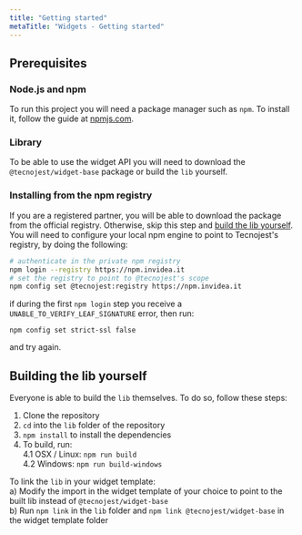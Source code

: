 ```yaml
---
title: "Getting started"
metaTitle: "Widgets - Getting started"
---
```


## Prerequisites

### Node.js and npm

To run this project you will need a package manager such as `npm`.
To install it, follow the guide at [npmjs.com](https://www.npmjs.com/get-npm).

### Library

To be able to use the widget API you will need to download the `@tecnojest/widget-base` package or build the `lib` yourself.

### Installing from the npm registry

If you are a registered partner, you will be able to download the package from the official registry. Otherwise, skip this step and [build the lib yourself](#buildingthelibyourself).  
You will need to configure your local npm engine to point to Tecnojest's registry, by doing the following:

```bash
# authenticate in the private npm registry
npm login --registry https://npm.invidea.it
# set the registry to point to @tecnojest's scope
npm config set @tecnojest:registry https://npm.invidea.it
```

if during the first `npm login` step you receive a `UNABLE_TO_VERIFY_LEAF_SIGNATURE` error, then run:

```
npm config set strict-ssl false
```

and try again.

## Building the lib yourself

Everyone is able to build the `lib` themselves. To do so, follow these steps:

1. Clone the repository
2. `cd` into the `lib` folder of the repository
3. `npm install` to install the dependencies
4. To build, run:  
   4.1 OSX / Linux: `npm run build`  
   4.2 Windows: `npm run build-windows`

To link the `lib` in your widget template:  
 a) Modify the import in the widget template of your choice to point to the built lib instead of `@tecnojest/widget-base`  
 b) Run `npm link` in the `lib` folder and `npm link @tecnojest/widget-base` in the widget template folder

